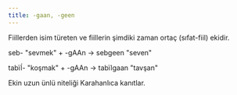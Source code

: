 ```yaml
---
title: -gaan, -geen
---
```


Fiillerden isim türeten ve fiillerin şimdiki zaman ortaç (sıfat-fiil) ekidir.

seb- "sevmek" + -gAAn → sebgeen "seven"

tabïĺ- "koşmak" + -gAAn → tabïlgaan "tavşan"

Ekin uzun ünlü niteliği Karahanlıca kanıtlar.